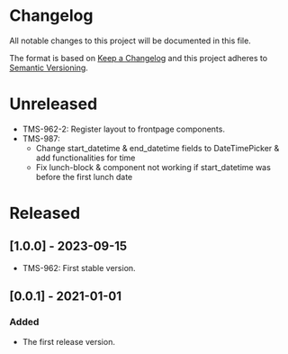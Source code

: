 # Changelog
All notable changes to this project will be documented in this file.

The format is based on [Keep a Changelog][keep-changelog]
and this project adheres to [Semantic Versioning][semver].

# Unreleased

- TMS-962-2: Register layout to frontpage components.
- TMS-987:
    - Change start_datetime & end_datetime fields to DateTimePicker & add functionalities for time
    - Fix lunch-block & component not working if start_datetime was before the first lunch date

# Released

## [1.0.0] - 2023-09-15

- TMS-962: First stable version.

## [0.0.1] - 2021-01-01

### Added

- The first release version.


[keep-changelog]: http://keepachangelog.com/en/1.0.0/
[semver]: http://semver.org/spec/v2.0.0.html
